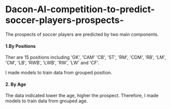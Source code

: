# Dacon-AI-competition-to-predict-soccer-players-prospects-

The prospects of soccer players are predicted by two main components.

#### 1.By Positions

Ther are 15 positions including 'GK', 'CAM' 'CB', 'ST', 'RM', 'CDM', 'RB', 'LM', 'CM', 'LB', 'RWB', 'LWB', 
                                'RW', 'LW' and 'CF'.
                                
I made models to train data from grouped position. 

#### 2. By Age

The data indicated lower the age, higher the prospect. Therefore, I made models to train data from grouped age. 
